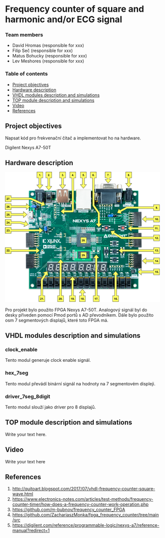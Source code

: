 # Frequency counter of square and harmonic and/or ECG signal


### Team members

* David Hromas (responsible for xxx)
* Filip Seč (responsible for xxx)
* Matus Bohucky (responsible for xxx)
* Lev Meshores (responsible for xxx)

### Table of contents

* [Project objectives](#objectives)
* [Hardware description](#hardware)
* [VHDL modules description and simulations](#modules)
* [TOP module description and simulations](#top)
* [Video](#video)
* [References](#references)

<a name="objectives"></a>

## Project objectives

Napsat kód pro frekvenační čítač a implementovat ho na hardware. 

<a name="hardware">Digilent Nexys A7-50T</a>

## Hardware description

![your figure](https://github.com/davidhro/DE1_projekt/blob/main/projekt/dokumentace/nexys-a7-callout.png)

Pro projekt bylo použito FPGA Nexys A7-50T. Analogový signál byl do desky přiveden pomocí Pmod portů s AD převodníkem.
Dále bylo použito osm 7 segmentových displajů, které toto FPGA má.

## VHDL modules description and simulations

### clock_enable
Tento modul generuje clock enable signál.

<a name="top"></a>

### hex_7seg
Tento modul převádí binární signál na hodnoty na 7 segmentovém displeji.

<a name="top"></a>

### driver_7seg_8digit
Tento modul slouží jako driver pro 8 displajů.

<a name="top"></a>

## TOP module description and simulations

Write your text here.

<a name="video"></a>

## Video

Write your text here

<a name="references"></a>

## References

1. http://quitoart.blogspot.com/2017/07/vhdl-frequency-counter-square-wave.html
2. https://www.electronics-notes.com/articles/test-methods/frequency-counter-timer/how-does-a-frequency-counter-work-operation.php
3. https://github.com/m-bubnov/frequency_counter_FPGA
4. https://github.com/ZachariaszMonka/fpga_frequency_counter/tree/main/src
5. https://digilent.com/reference/programmable-logic/nexys-a7/reference-manual?redirect=1
